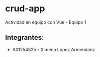 # crud-app
Actividad en equipo con Vue - Equipo 1
 
 ## Integrantes:
- A01254325 - Ximena López Armendariz